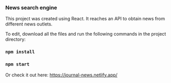 ### News search engine

This project was created using React.
It reaches an API to obtain news from different news outlets.

To edit, download all the files and run the following commands in the project directory:

### `npm install`
### `npm start`

Or check it out here: https://journal-news.netlify.app/
